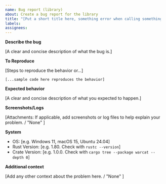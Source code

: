 ```yaml
---
name: Bug report (library)
about: Create a bug report for the library
title: "[Put a short title here, something error when calling something]"
labels:
assignees:
---
```


**Describe the bug**

[A clear and concise description of what the bug is.]

**To Reproduce**

[Steps to reproduce the behavior or...]

```
[...sample code here reproduces the behavior]
```

**Expected behavior**

[A clear and concise description of what you expected to happen.]

**Screenshots/Logs**

[Attachments: If applicable, add screenshots or log files to help explain your problem. / "None" ]

**System**

 - OS: [e.g. Windows 11, macOS 15, Ubuntu 24.04]
 - Rust Version: [e.g. 1.80. Check with `rustc --version`]
 - Crate Version: [e.g. 1.0.0. Check with `cargo tree --package warcat --depth 0`]

**Additional context**

[Add any other context about the problem here. / "None" ]

